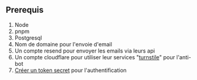## Prerequis

1. Node
2. pnpm
3. Postgresql
4. Nom de domaine pour l'envoie d'email
5. Un compte resend pour envoyer les emails via leurs api
6. Un compte cloudflare pour utiliser leur services "[turnstile]([turnstile](https://developers.cloudflare.com/turnstile/get-started/))" pour l'anti-bot
7. [Créer un token secret](https://www.better-auth.com/docs/installation) pour l'authentification
